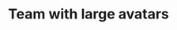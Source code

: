 ---
title: Team with large avatars
category: Marketing
paid: true
isActive: true
ltr: {"preview":"function App() {\n\n    const team = [\n        {\n            avatar: \"https://images.unsplash.com/photo-1511485977113-f34c92461ad9?ixlib=rb-1.2.1&q=80&fm=jpg&crop=faces&fit=crop&h=200&w=200&ixid=eyJhcHBfaWQiOjE3Nzg0fQ\",\n            name: \"Martiana dialan\",\n            title: \"Product designer\",\n            desc: \"Lorem Ipsum is simply dummy text of the printing and typesettin industry.\",\n            linkedin: \"javascript:void(0)\",\n            twitter: \"javascript:void(0)\",\n        },\n        {\n            avatar: \"https://api.uifaces.co/our-content/donated/xZ4wg2Xj.jpg\",\n            name: \"Micheal colorand\",\n            title: \"Software engineer\",\n            desc: \"Lorem Ipsum is simply dummy text of the printing and typesettin industry.\",\n            linkedin: \"javascript:void(0)\",\n            twitter: \"javascript:void(0)\",\n        },\n        {\n            avatar: \"https://randomuser.me/api/portraits/women/79.jpg\",\n            name: \"Brown Luis\",\n            title: \"Full stack engineer\",\n            desc: \"Lorem Ipsum is simply dummy text of the printing and typesettin industry.\",\n            linkedin: \"javascript:void(0)\",\n            twitter: \"javascript:void(0)\",\n        },\n        {\n            avatar: \"https://randomuser.me/api/portraits/women/63.jpg\",\n            name: \"Lysa sandiago\",\n            title: \"Head of designers\",\n            desc: \"Lorem Ipsum is simply dummy text of the printing and typesettin industry.\",\n            linkedin: \"javascript:void(0)\",\n            twitter: \"javascript:void(0)\",\n        },\n        {\n            avatar: \"https://randomuser.me/api/portraits/men/86.jpg\",\n            name: \"Daniel martin\",\n            title: \"Product designer\",\n            desc: \"Lorem Ipsum is simply dummy text of the printing and typesettin industry.\",\n            linkedin: \"javascript:void(0)\",\n            twitter: \"javascript:void(0)\",\n        },\n        {\n            avatar: \"https://randomuser.me/api/portraits/men/46.jpg\",\n            name: \"Vicky tanson\",\n            title: \"Product manager\",\n            desc: \"Lorem Ipsum is simply dummy text of the printing and typesettin industry.\",\n            linkedin: \"javascript:void(0)\",\n            twitter: \"javascript:void(0)\",\n        },\n    ]\n\n    return (\n        <section className=\"py-14\">\n            <div className=\"max-w-screen-xl mx-auto px-4 text-center md:px-8\">\n                <div className=\"max-w-xl mx-auto\">\n                    <h3 className=\"text-gray-800 text-3xl font-semibold sm:text-4xl\">\n                        Meet our team\n                    </h3>\n                    <p className=\"text-gray-600 mt-3\">\n                        Lorem Ipsum is simply dummy text of the printing and typesetting industry.Lorem Ipsum has been the industry's standard dummy.\n                    </p>\n                </div>\n                <div className=\"mt-12\">\n                    <ul className=\"grid gap-8 sm:grid-cols-2 md:grid-cols-3\">\n                        {\n                            team.map((item, idx) => (\n                                <li key={idx}>\n                                    <div className=\"w-24 h-24 mx-auto\">\n                                        <img\n                                            src={item.avatar}\n                                            className=\"w-full h-full rounded-full\"\n                                            alt=\"\"\n                                        />\n                                    </div>\n                                    <div className=\"mt-2\">\n                                        <h4 className=\"text-gray-700 font-semibold sm:text-lg\">{item.name}</h4>\n                                        <p className=\"text-indigo-600\">{item.title}</p>\n                                        <p className=\"text-gray-600 mt-2\">{item.desc}</p>\n                                        <div className=\"mt-4 flex justify-center gap-4 text-gray-400\">\n                                            <a href={item.twitter}>\n                                                <svg className=\"w-5 h-5 duration-150 hover:text-gray-500\" fill=\"currentColor\" viewBox=\"0 0 48 48\"><g clip-path=\"url(#clip0_17_80)\"><path fill=\"currentColor\" d=\"M15.1 43.5c18.11 0 28.017-15.006 28.017-28.016 0-.422-.01-.853-.029-1.275A19.998 19.998 0 0048 9.11c-1.795.798-3.7 1.32-5.652 1.546a9.9 9.9 0 004.33-5.445 19.794 19.794 0 01-6.251 2.39 9.86 9.86 0 00-16.788 8.979A27.97 27.97 0 013.346 6.299 9.859 9.859 0 006.393 19.44a9.86 9.86 0 01-4.462-1.228v.122a9.844 9.844 0 007.901 9.656 9.788 9.788 0 01-4.442.169 9.867 9.867 0 009.195 6.843A19.75 19.75 0 010 39.078 27.937 27.937 0 0015.1 43.5z\" /></g><defs><clipPath id=\"clip0_17_80\"><path fill=\"currentColor\" d=\"M0 0h48v48H0z\" /></clipPath></defs></svg>\n                                            </a>\n                                            <a href={item.linkedin}>\n                                                <svg className=\"w-5 h-5 duration-150 hover:text-gray-500\" fill=\"none\" viewBox=\"0 0 48 48\"><g clip-path=\"url(#clip0_17_68)\"><path fill=\"currentColor\" d=\"M44.447 0H3.544C1.584 0 0 1.547 0 3.46V44.53C0 46.444 1.584 48 3.544 48h40.903C46.407 48 48 46.444 48 44.54V3.46C48 1.546 46.406 0 44.447 0zM14.24 40.903H7.116V17.991h7.125v22.912zM10.678 14.87a4.127 4.127 0 01-4.134-4.125 4.127 4.127 0 014.134-4.125 4.125 4.125 0 010 8.25zm30.225 26.034h-7.115V29.766c0-2.653-.047-6.075-3.704-6.075-3.703 0-4.265 2.896-4.265 5.887v11.325h-7.107V17.991h6.826v3.13h.093c.947-1.8 3.272-3.702 6.731-3.702 7.21 0 8.541 4.744 8.541 10.912v12.572z\" /></g><defs><clipPath id=\"clip0_17_68\"><path fill=\"currentColor\" d=\"M0 0h48v48H0z\" /></clipPath></defs></svg>\n                                            </a>\n                                        </div>\n                                    </div>\n                                </li>\n                            ))\n                        }\n                    </ul>\n                </div>\n            </div>\n        </section>\n    )\n}","react":{"jsxTail":[{"code":"export default () => {\n\n    const team = [\n        {\n            avatar: \"https://images.unsplash.com/photo-1511485977113-f34c92461ad9?ixlib=rb-1.2.1&q=80&fm=jpg&crop=faces&fit=crop&h=200&w=200&ixid=eyJhcHBfaWQiOjE3Nzg0fQ\",\n            name: \"Martiana dialan\",\n            title: \"Product designer\",\n            desc: \"Lorem Ipsum is simply dummy text of the printing and typesettin industry.\",\n            linkedin: \"javascript:void(0)\",\n            twitter: \"javascript:void(0)\",\n        },\n        {\n            avatar: \"https://api.uifaces.co/our-content/donated/xZ4wg2Xj.jpg\",\n            name: \"Micheal colorand\",\n            title: \"Software engineer\",\n            desc: \"Lorem Ipsum is simply dummy text of the printing and typesettin industry.\",\n            linkedin: \"javascript:void(0)\",\n            twitter: \"javascript:void(0)\",\n        },\n        {\n            avatar: \"https://randomuser.me/api/portraits/women/79.jpg\",\n            name: \"Brown Luis\",\n            title: \"Full stack engineer\",\n            desc: \"Lorem Ipsum is simply dummy text of the printing and typesettin industry.\",\n            linkedin: \"javascript:void(0)\",\n            twitter: \"javascript:void(0)\",\n        },\n        {\n            avatar: \"https://randomuser.me/api/portraits/women/63.jpg\",\n            name: \"Lysa sandiago\",\n            title: \"Head of designers\",\n            desc: \"Lorem Ipsum is simply dummy text of the printing and typesettin industry.\",\n            linkedin: \"javascript:void(0)\",\n            twitter: \"javascript:void(0)\",\n        },\n        {\n            avatar: \"https://randomuser.me/api/portraits/men/86.jpg\",\n            name: \"Daniel martin\",\n            title: \"Product designer\",\n            desc: \"Lorem Ipsum is simply dummy text of the printing and typesettin industry.\",\n            linkedin: \"javascript:void(0)\",\n            twitter: \"javascript:void(0)\",\n        },\n        {\n            avatar: \"https://randomuser.me/api/portraits/men/46.jpg\",\n            name: \"Vicky tanson\",\n            title: \"Product manager\",\n            desc: \"Lorem Ipsum is simply dummy text of the printing and typesettin industry.\",\n            linkedin: \"javascript:void(0)\",\n            twitter: \"javascript:void(0)\",\n        },\n    ]\n\n    return (\n        <section className=\"py-14\">\n            <div className=\"max-w-screen-xl mx-auto px-4 text-center md:px-8\">\n                <div className=\"max-w-xl mx-auto\">\n                    <h3 className=\"text-gray-800 text-3xl font-semibold sm:text-4xl\">\n                        Meet our team\n                    </h3>\n                    <p className=\"text-gray-600 mt-3\">\n                        Lorem Ipsum is simply dummy text of the printing and typesetting industry.Lorem Ipsum has been the industry's standard dummy.\n                    </p>\n                </div>\n                <div className=\"mt-12\">\n                    <ul className=\"grid gap-8 sm:grid-cols-2 md:grid-cols-3\">\n                        {\n                            team.map((item, idx) => (\n                                <li key={idx}>\n                                    <div className=\"w-24 h-24 mx-auto\">\n                                        <img\n                                            src={item.avatar}\n                                            className=\"w-full h-full rounded-full\"\n                                            alt=\"\"\n                                        />\n                                    </div>\n                                    <div className=\"mt-2\">\n                                        <h4 className=\"text-gray-700 font-semibold sm:text-lg\">{item.name}</h4>\n                                        <p className=\"text-indigo-600\">{item.title}</p>\n                                        <p className=\"text-gray-600 mt-2\">{item.desc}</p>\n                                        <div className=\"mt-4 flex justify-center gap-4 text-gray-400\">\n                                            <a href={item.twitter}>\n                                                <svg className=\"w-5 h-5 duration-150 hover:text-gray-500\" fill=\"currentColor\" viewBox=\"0 0 48 48\"><g clip-path=\"url(#clip0_17_80)\"><path fill=\"currentColor\" d=\"M15.1 43.5c18.11 0 28.017-15.006 28.017-28.016 0-.422-.01-.853-.029-1.275A19.998 19.998 0 0048 9.11c-1.795.798-3.7 1.32-5.652 1.546a9.9 9.9 0 004.33-5.445 19.794 19.794 0 01-6.251 2.39 9.86 9.86 0 00-16.788 8.979A27.97 27.97 0 013.346 6.299 9.859 9.859 0 006.393 19.44a9.86 9.86 0 01-4.462-1.228v.122a9.844 9.844 0 007.901 9.656 9.788 9.788 0 01-4.442.169 9.867 9.867 0 009.195 6.843A19.75 19.75 0 010 39.078 27.937 27.937 0 0015.1 43.5z\" /></g><defs><clipPath id=\"clip0_17_80\"><path fill=\"currentColor\" d=\"M0 0h48v48H0z\" /></clipPath></defs></svg>\n                                            </a>\n                                            <a href={item.linkedin}>\n                                                <svg className=\"w-5 h-5 duration-150 hover:text-gray-500\" fill=\"none\" viewBox=\"0 0 48 48\"><g clip-path=\"url(#clip0_17_68)\"><path fill=\"currentColor\" d=\"M44.447 0H3.544C1.584 0 0 1.547 0 3.46V44.53C0 46.444 1.584 48 3.544 48h40.903C46.407 48 48 46.444 48 44.54V3.46C48 1.546 46.406 0 44.447 0zM14.24 40.903H7.116V17.991h7.125v22.912zM10.678 14.87a4.127 4.127 0 01-4.134-4.125 4.127 4.127 0 014.134-4.125 4.125 4.125 0 010 8.25zm30.225 26.034h-7.115V29.766c0-2.653-.047-6.075-3.704-6.075-3.703 0-4.265 2.896-4.265 5.887v11.325h-7.107V17.991h6.826v3.13h.093c.947-1.8 3.272-3.702 6.731-3.702 7.21 0 8.541 4.744 8.541 10.912v12.572z\" /></g><defs><clipPath id=\"clip0_17_68\"><path fill=\"currentColor\" d=\"M0 0h48v48H0z\" /></clipPath></defs></svg>\n                                            </a>\n                                        </div>\n                                    </div>\n                                </li>\n                            ))\n                        }\n                    </ul>\n                </div>\n            </div>\n        </section>\n    )\n}","label":"App.jsx"}],"jsxCss":[]},"vue":{"vueTail":[],"vueCss":[]}}
rtl: {"vue":{"vueTail":[],"vueCss":[]},"react":{"jsxCss":[],"jsxTail":[{"label":"App.jsx","code":"export default () => {\n\n    const team = [\n        {\n            avatar: \"https://images.unsplash.com/photo-1511485977113-f34c92461ad9?ixlib=rb-1.2.1&q=80&fm=jpg&crop=faces&fit=crop&h=200&w=200&ixid=eyJhcHBfaWQiOjE3Nzg0fQ\",\n            name: \"مارتيانا ديالان\",\n            title: \"مصمم المنتج\",\n            desc: \"لوريم إيبسوم هو ببساطة نص شكلي يستخدم في صناعة الطباعة والتنضيد.\",\n            linkedin: \"javascript:void(0)\",\n            twitter: \"javascript:void(0)\",\n        },\n        {\n            avatar: \"https://api.uifaces.co/our-content/donated/xZ4wg2Xj.jpg\",\n            name: \"ميشيل كولوراند\",\n            title: \"مهندس برمجيات\",\n            desc: \"لوريم إيبسوم هو ببساطة نص شكلي يستخدم في صناعة الطباعة والتنضيد.\",\n            linkedin: \"javascript:void(0)\",\n            twitter: \"javascript:void(0)\",\n        },\n        {\n            avatar: \"https://randomuser.me/api/portraits/women/79.jpg\",\n            name: \"براون لويس\",\n            title: \"مهندس Full stack\",\n            desc: \"لوريم إيبسوم هو ببساطة نص شكلي يستخدم في صناعة الطباعة والتنضيد.\",\n            linkedin: \"javascript:void(0)\",\n            twitter: \"javascript:void(0)\",\n        },\n        {\n            avatar: \"https://randomuser.me/api/portraits/women/63.jpg\",\n            name: \"ليسا ساندياجو\",\n            title: \"رئيس المصممين\",\n            desc: \"لوريم إيبسوم هو ببساطة نص شكلي يستخدم في صناعة الطباعة والتنضيد.\",\n            linkedin: \"javascript:void(0)\",\n            twitter: \"javascript:void(0)\",\n        },\n        {\n            avatar: \"https://randomuser.me/api/portraits/men/86.jpg\",\n            name: \"دانيال مارتن\",\n            title: \"مصمم المنتج\",\n            desc: \"لوريم إيبسوم هو ببساطة نص شكلي يستخدم في صناعة الطباعة والتنضيد.\",\n            linkedin: \"javascript:void(0)\",\n            twitter: \"javascript:void(0)\",\n        },\n        {\n            avatar: \"https://randomuser.me/api/portraits/men/46.jpg\",\n            name: \"فيكي تانسون\",\n            title: \"مدير الإنتاج\",\n            desc: \"لوريم إيبسوم هو ببساطة نص شكلي يستخدم في صناعة الطباعة والتنضيد.\",\n            linkedin: \"javascript:void(0)\",\n            twitter: \"javascript:void(0)\",\n        },\n    ]\n\n    return (\n        <section className=\"py-14\">\n            <div className=\"max-w-screen-xl mx-auto px-4 text-center md:px-8\">\n                <div className=\"max-w-xl mx-auto\">\n                    <h3 className=\"text-gray-800 text-3xl font-semibold sm:text-4xl\">\n                        التق بفريقنا\n                    </h3>\n                    <p className=\"text-gray-600 mt-3\">\n                        لوريم إيبسوم هو ببساطة نص شكلي في صناعة الطباعة والتنضيد.\n                    </p>\n                </div>\n                <div className=\"mt-12\">\n                    <ul className=\"grid gap-8 sm:grid-cols-2 md:grid-cols-3\">\n                        {\n                            team.map((item, idx) => (\n                                <li key={idx}>\n                                    <div className=\"w-24 h-24 mx-auto\">\n                                        <img\n                                            src={item.avatar}\n                                            className=\"w-full h-full rounded-full\"\n                                            alt=\"\"\n                                        />\n                                    </div>\n                                    <div className=\"mt-2\">\n                                        <h4 className=\"text-gray-700 font-semibold sm:text-lg\">{item.name}</h4>\n                                        <p className=\"text-indigo-600\">{item.title}</p>\n                                        <p className=\"text-gray-600 mt-2\">{item.desc}</p>\n                                        <div className=\"mt-4 flex justify-center gap-4 text-gray-400\">\n                                            <a href={item.twitter}>\n                                                <svg className=\"w-5 h-5 duration-150 hover:text-gray-500\" fill=\"currentColor\" viewBox=\"0 0 48 48\"><g clip-path=\"url(#clip0_17_80)\"><path fill=\"currentColor\" d=\"M15.1 43.5c18.11 0 28.017-15.006 28.017-28.016 0-.422-.01-.853-.029-1.275A19.998 19.998 0 0048 9.11c-1.795.798-3.7 1.32-5.652 1.546a9.9 9.9 0 004.33-5.445 19.794 19.794 0 01-6.251 2.39 9.86 9.86 0 00-16.788 8.979A27.97 27.97 0 013.346 6.299 9.859 9.859 0 006.393 19.44a9.86 9.86 0 01-4.462-1.228v.122a9.844 9.844 0 007.901 9.656 9.788 9.788 0 01-4.442.169 9.867 9.867 0 009.195 6.843A19.75 19.75 0 010 39.078 27.937 27.937 0 0015.1 43.5z\" /></g><defs><clipPath id=\"clip0_17_80\"><path fill=\"currentColor\" d=\"M0 0h48v48H0z\" /></clipPath></defs></svg>\n                                            </a>\n                                            <a href={item.linkedin}>\n                                                <svg className=\"w-5 h-5 duration-150 hover:text-gray-500\" fill=\"none\" viewBox=\"0 0 48 48\"><g clip-path=\"url(#clip0_17_68)\"><path fill=\"currentColor\" d=\"M44.447 0H3.544C1.584 0 0 1.547 0 3.46V44.53C0 46.444 1.584 48 3.544 48h40.903C46.407 48 48 46.444 48 44.54V3.46C48 1.546 46.406 0 44.447 0zM14.24 40.903H7.116V17.991h7.125v22.912zM10.678 14.87a4.127 4.127 0 01-4.134-4.125 4.127 4.127 0 014.134-4.125 4.125 4.125 0 010 8.25zm30.225 26.034h-7.115V29.766c0-2.653-.047-6.075-3.704-6.075-3.703 0-4.265 2.896-4.265 5.887v11.325h-7.107V17.991h6.826v3.13h.093c.947-1.8 3.272-3.702 6.731-3.702 7.21 0 8.541 4.744 8.541 10.912v12.572z\" /></g><defs><clipPath id=\"clip0_17_68\"><path fill=\"currentColor\" d=\"M0 0h48v48H0z\" /></clipPath></defs></svg>\n                                            </a>\n                                        </div>\n                                    </div>\n                                </li>\n                            ))\n                        }\n                    </ul>\n                </div>\n            </div>\n        </section>\n    )\n}"}]},"preview":"function App() {\n\n    const team = [\n        {\n            avatar: \"https://images.unsplash.com/photo-1511485977113-f34c92461ad9?ixlib=rb-1.2.1&q=80&fm=jpg&crop=faces&fit=crop&h=200&w=200&ixid=eyJhcHBfaWQiOjE3Nzg0fQ\",\n            name: \"مارتيانا ديالان\",\n            title: \"مصمم المنتج\",\n            desc: \"لوريم إيبسوم هو ببساطة نص شكلي يستخدم في صناعة الطباعة والتنضيد.\",\n            linkedin: \"javascript:void(0)\",\n            twitter: \"javascript:void(0)\",\n        },\n        {\n            avatar: \"https://api.uifaces.co/our-content/donated/xZ4wg2Xj.jpg\",\n            name: \"ميشيل كولوراند\",\n            title: \"مهندس برمجيات\",\n            desc: \"لوريم إيبسوم هو ببساطة نص شكلي يستخدم في صناعة الطباعة والتنضيد.\",\n            linkedin: \"javascript:void(0)\",\n            twitter: \"javascript:void(0)\",\n        },\n        {\n            avatar: \"https://randomuser.me/api/portraits/women/79.jpg\",\n            name: \"براون لويس\",\n            title: \"مهندس Full stack\",\n            desc: \"لوريم إيبسوم هو ببساطة نص شكلي يستخدم في صناعة الطباعة والتنضيد.\",\n            linkedin: \"javascript:void(0)\",\n            twitter: \"javascript:void(0)\",\n        },\n        {\n            avatar: \"https://randomuser.me/api/portraits/women/63.jpg\",\n            name: \"ليسا ساندياجو\",\n            title: \"رئيس المصممين\",\n            desc: \"لوريم إيبسوم هو ببساطة نص شكلي يستخدم في صناعة الطباعة والتنضيد.\",\n            linkedin: \"javascript:void(0)\",\n            twitter: \"javascript:void(0)\",\n        },\n        {\n            avatar: \"https://randomuser.me/api/portraits/men/86.jpg\",\n            name: \"دانيال مارتن\",\n            title: \"مصمم المنتج\",\n            desc: \"لوريم إيبسوم هو ببساطة نص شكلي يستخدم في صناعة الطباعة والتنضيد.\",\n            linkedin: \"javascript:void(0)\",\n            twitter: \"javascript:void(0)\",\n        },\n        {\n            avatar: \"https://randomuser.me/api/portraits/men/46.jpg\",\n            name: \"فيكي تانسون\",\n            title: \"مدير الإنتاج\",\n            desc: \"لوريم إيبسوم هو ببساطة نص شكلي يستخدم في صناعة الطباعة والتنضيد.\",\n            linkedin: \"javascript:void(0)\",\n            twitter: \"javascript:void(0)\",\n        },\n    ]\n\n    return (\n        <section className=\"py-14\">\n            <div className=\"max-w-screen-xl mx-auto px-4 text-center md:px-8\">\n                <div className=\"max-w-xl mx-auto\">\n                    <h3 className=\"text-gray-800 text-3xl font-semibold sm:text-4xl\">\n                        التق بفريقنا\n                    </h3>\n                    <p className=\"text-gray-600 mt-3\">\n                        لوريم إيبسوم هو ببساطة نص شكلي في صناعة الطباعة والتنضيد.\n                    </p>\n                </div>\n                <div className=\"mt-12\">\n                    <ul className=\"grid gap-8 sm:grid-cols-2 md:grid-cols-3\">\n                        {\n                            team.map((item, idx) => (\n                                <li key={idx}>\n                                    <div className=\"w-24 h-24 mx-auto\">\n                                        <img\n                                            src={item.avatar}\n                                            className=\"w-full h-full rounded-full\"\n                                            alt=\"\"\n                                        />\n                                    </div>\n                                    <div className=\"mt-2\">\n                                        <h4 className=\"text-gray-700 font-semibold sm:text-lg\">{item.name}</h4>\n                                        <p className=\"text-indigo-600\">{item.title}</p>\n                                        <p className=\"text-gray-600 mt-2\">{item.desc}</p>\n                                        <div className=\"mt-4 flex justify-center gap-4 text-gray-400\">\n                                            <a href={item.twitter}>\n                                                <svg className=\"w-5 h-5 duration-150 hover:text-gray-500\" fill=\"currentColor\" viewBox=\"0 0 48 48\"><g clip-path=\"url(#clip0_17_80)\"><path fill=\"currentColor\" d=\"M15.1 43.5c18.11 0 28.017-15.006 28.017-28.016 0-.422-.01-.853-.029-1.275A19.998 19.998 0 0048 9.11c-1.795.798-3.7 1.32-5.652 1.546a9.9 9.9 0 004.33-5.445 19.794 19.794 0 01-6.251 2.39 9.86 9.86 0 00-16.788 8.979A27.97 27.97 0 013.346 6.299 9.859 9.859 0 006.393 19.44a9.86 9.86 0 01-4.462-1.228v.122a9.844 9.844 0 007.901 9.656 9.788 9.788 0 01-4.442.169 9.867 9.867 0 009.195 6.843A19.75 19.75 0 010 39.078 27.937 27.937 0 0015.1 43.5z\" /></g><defs><clipPath id=\"clip0_17_80\"><path fill=\"currentColor\" d=\"M0 0h48v48H0z\" /></clipPath></defs></svg>\n                                            </a>\n                                            <a href={item.linkedin}>\n                                                <svg className=\"w-5 h-5 duration-150 hover:text-gray-500\" fill=\"none\" viewBox=\"0 0 48 48\"><g clip-path=\"url(#clip0_17_68)\"><path fill=\"currentColor\" d=\"M44.447 0H3.544C1.584 0 0 1.547 0 3.46V44.53C0 46.444 1.584 48 3.544 48h40.903C46.407 48 48 46.444 48 44.54V3.46C48 1.546 46.406 0 44.447 0zM14.24 40.903H7.116V17.991h7.125v22.912zM10.678 14.87a4.127 4.127 0 01-4.134-4.125 4.127 4.127 0 014.134-4.125 4.125 4.125 0 010 8.25zm30.225 26.034h-7.115V29.766c0-2.653-.047-6.075-3.704-6.075-3.703 0-4.265 2.896-4.265 5.887v11.325h-7.107V17.991h6.826v3.13h.093c.947-1.8 3.272-3.702 6.731-3.702 7.21 0 8.541 4.744 8.541 10.912v12.572z\" /></g><defs><clipPath id=\"clip0_17_68\"><path fill=\"currentColor\" d=\"M0 0h48v48H0z\" /></clipPath></defs></svg>\n                                            </a>\n                                        </div>\n                                    </div>\n                                </li>\n                            ))\n                        }\n                    </ul>\n                </div>\n            </div>\n        </section>\n    )\n}"}
slug: /team-sections
id: 2a88ab3b-4212-4b24-b9ae-55ff68e2a191
created_at: 1670764847313
---
